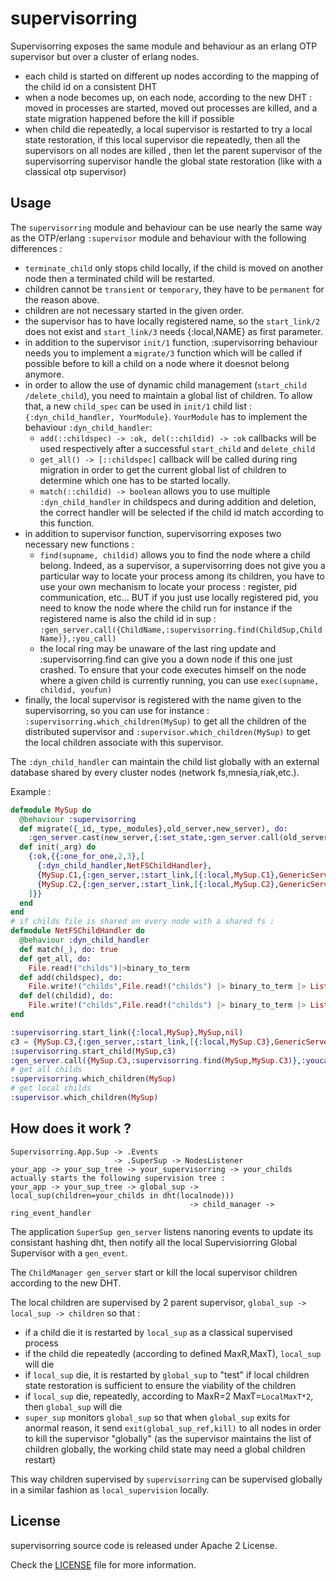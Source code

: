 supervisorring
==============

Supervisorring exposes the same module and behaviour as an erlang OTP
supervisor but over a cluster of erlang nodes.

- each child is started on different up nodes according to the mapping
  of the child id on a consistent DHT
- when a node becomes up, on each node, according to the new DHT :
  moved in processes are started, moved out processes are killed, and
  a state migration happened before the kill if possible
- when child die repeatedly, a local supervisor is restarted to try a
  local state restoration, if this local supervisor die repeatedly,
  then all the supervisors on all nodes are killed , then let the
  parent supervisor of the supervisorring supervisor handle the global
  state restoration (like with a classical otp supervisor)

## Usage

The `supervisorring` module and behaviour can be use nearly the same
way as the OTP/erlang `:supervisor` module and behaviour with the
following differences :
- `terminate_child` only stops child locally, if the child is moved on
  another node then a terminated child will be restarted.
- children cannot be `transient` or `temporary`, they have to be
  `permanent` for the reason above.
- children are not necessary started in the given order.
- the supervisor has to have locally registered name, so the
  `start_link/2` does not exist and `start_link/3` needs {:local,NAME}
  as first parameter.
- in addition to the supervisor `init/1` function, :supervisorring
  behaviour needs you to implement a `migrate/3` function which will
  be called if possible before to kill a child on a node where it
  doesnot belong anymore.
- in order to allow the use of dynamic child management (`start_child
  /delete_child`), you need to maintain a global list of children. To
  allow that, a new `child_spec` can be used in `init/1` child list :
  `{:dyn_child_handler, YourModule}`.  `YourModule` has to implement
  the behaviour `:dyn_child_handler`:
  - `add(::childspec) -> :ok, del(::childid) -> :ok` callbacks will be
     used respectively after a successful `start_child` and
     `delete_child`
  - `get_all() -> [::childspec]` callback will be called during ring
     migration in order to get the current global list of children to
     determine which one has to be started locally.
  - `match(::childid) -> boolean` allows you to use multiple
     `:dyn_child_handler` in childspecs and during addition and
     deletion, the correct handler will be selected if the child id
     match according to this function.
- in addition to supervisor function, supervisorring exposes two
  necessary new functions :
  - `find(supname, childid)` allows you to find the node where a child
     belong. Indeed, as a supervisor, a supervisorring does not give
     you a particular way to locate your process among its children,
     you have to use your own mechanism to locate your process :
     register, pid communication, etc... BUT if you just use locally
     registered pid, you need to know the node where the child run for
     instance if the registered name is also the child id in sup :
     `:gen_server.call({ChildName,:supervisorring.find(ChildSup,ChildName)},:you_call)`
  - the local ring may be unaware of the last ring update and
    :supervisorring.find can give you a down node if this one just
    crashed. To ensure that your code executes himself on the node
    where a given child is currently running, you can use
    `exec(supname, childid, youfun)`
- finally, the local supervisor is registered with the name given to
  the supervisorring, so you can use for instance :
  `:supervisorring.which_children(MySup)` to get all the children of
  the distributed supervisor and `:supervisor.which_children(MySup)`
  to get the local children associate with this supervisor.

The `:dyn_child_handler` can maintain the child list globally with an
external database shared by every cluster nodes (network
fs,mnesia,riak,etc.).

Example : 

```elixir
defmodule MySup do
  @behaviour :supervisorring
  def migrate({_id,_type,_modules},old_server,new_server), do:
    :gen_server.cast(new_server,{:set_state,:gen_server.call(old_server,:get_state)})
  def init(_arg) do
    {:ok,{{:one_for_one,2,3},[
      {:dyn_child_handler,NetFSChildHandler},
      {MySup.C1,{:gen_server,:start_link,[{:local,MySup.C1},GenericServer,nil,[]]},:permanent,2,:worker,[GenericServer]},
      {MySup.C2,{:gen_server,:start_link,[{:local,MySup.C2},GenericServer,nil,[]]},:permanent,2,:worker,[GenericServer]}
    ]}}
  end
end
# if childs file is shared on every node with a shared fs :
defmodule NetFSChildHandler do
  @behaviour :dyn_child_handler
  def match(_), do: true
  def get_all, do:
    File.read!("childs")|>binary_to_term
  def add(childspec), do:
    File.write!("childs",File.read!("childs") |> binary_to_term |> List.insert_at(0,childspec) |> term_to_binary)
  def del(childid), do:
    File.write!("childs",File.read!("childs") |> binary_to_term |> List.keydelete(childid,0) |> term_to_binary)
end

:supervisorring.start_link({:local,MySup},MySup,nil)
c3 = {MySup.C3,{:gen_server,:start_link,[{:local,MySup.C3},GenericServer,nil,[]]},:permanent,2,:worker,[GenericServer]}
:supervisorring.start_child(MySup,c3)
:gen_server.call({MySup.C3,:supervisorring.find(MySup,MySup.C3)},:youcall)
# get all childs
:supervisorring.which_children(MySup)
# get local childs
:supervisor.which_children(MySup)
```

## How does it work ? ##

    Supervisorring.App.Sup -> .Events
                           -> .SuperSup -> NodesListener
    your_app -> your_sup_tree -> your_supervisorring -> your_childs
    actually starts the following supervision tree :
    your_app -> your_sup_tree -> global_sup -> local_sup(children=your_childs in dht(localnode)))
                                            -> child_manager -> ring_event_handler

The application `SuperSup gen_server` listens nanoring events to
update its consistant hashing dht, then notify all the local
Supervisiorring Global Supervisor with a `gen_event`.

The `ChildManager gen_server` start or kill the local supervisor
children according to the new DHT.

The local children are supervised by 2 parent supervisor, `global_sup
-> local_sup -> children` so that :
- if a child die it is restarted by `local_sup` as a classical
  supervised process
- if the child die repeatedly (according to defined MaxR,MaxT),
  `local_sup` will die
- if `local_sup` die, it is restarted by `global_sup` to "test" if
  local children state restoration is sufficient to ensure the
  viability of the children
- if `local_sup` die, repeatedly, according to MaxR=2
  MaxT=`LocalMaxT*2`, then `global_sup` will die
- `super_sup` monitors `global_sup` so that when `global_sup` exits
   for anormal reason, it send `exit(global_sup_ref,kill)` to all
   nodes in order to kill the supervisor "globally" (as the supervisor
   maintains the list of children globally, the working child state
   may need a global children restart)

This way children supervised by `supervisorring` can be supervised
globally in a similar fashion as `local_supervision` locally.

## License

supervisorring source code is released under Apache 2 License.

Check the [LICENSE](LICENSE) file for more information.
